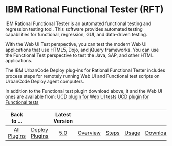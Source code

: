 
IBM Rational Functional Tester (RFT)
====================================


IBM Rational Functional Tester is an automated functional testing and regression testing tool. This software provides automated testing capabilities for functional, regression, GUI, and data-driven testing.


With the Web UI Test perspective, you can test the modern Web UI applications that use HTML5, Dojo, and jQuery frameworks. You can use the Functional Test perspective to test the Java, SAP, and other HTML applications.


The IBM UrbanCode Deploy plug-ins for Rational Functional Tester includes process steps for remotely running Web UI and Functional test scripts on UrbanCode Deploy agent computers.


In addition to the Functional test plugin download above, it and the Web UI ones are available from: [UCD plugin for Web UI tests](https://www.urbancode.com/uc-downloads/plugins/ibmucd/RFE-WebUI-UCD/RFT-WebUI-UCD-4.0.zip) [UCD plugin for Functional tests](https://www.urbancode.com/uc-downloads/plugins/ibmucd/RFT-UCD/RFT-UCD-4.0.zip)




|Back to ...||Latest Version|||||
| :---: | :---: | :---: | :---: | :---: | :---: | :---: |
|[All Plugins](../../index.md)|[Deploy Plugins](../README.md)|[5.0](https://raw.githubusercontent.com/UrbanCode/IBM-UCD-PLUGINS/main/files/RFT-UCD/RFT-UCD-5.0.zip)|[Overview](overview.md)|[Steps](steps.md)|[Usage](usage.md)|[Downloads](downloads.md)|
